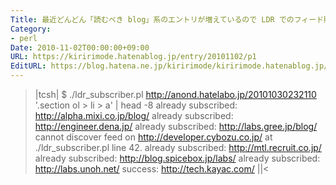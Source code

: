 ```yaml
---
Title: 最近どんどん「読むべき blog」系のエントリが増えているので LDR でのフィード購読用スクリプトをコマンドライン化した
Category:
- perl
Date: 2010-11-02T00:00:00+09:00
URL: https://kiririmode.hatenablog.jp/entry/20101102/p1
EditURL: https://blog.hatena.ne.jp/kiririmode/kiririmode.hatenablog.jp/atom/entry/8454420450078211446
---
```



<script src="http://gist.github.com/660671.js"> </script>

>|tcsh|
$ ./ldr_subscriber.pl http://anond.hatelabo.jp/20101030232110 '.section ol > li > a' | head -8
already subscribed: http://alpha.mixi.co.jp/blog/
already subscribed: http://engineer.dena.jp/
already subscribed: http://labs.gree.jp/blog/
cannot discover feed on http://developer.cybozu.co.jp/ at ./ldr_subscriber.pl line 42.
already subscribed: http://mtl.recruit.co.jp/
already subscribed: http://blog.spicebox.jp/labs/
already subscribed: http://labs.unoh.net/
success: http://tech.kayac.com/
||<
